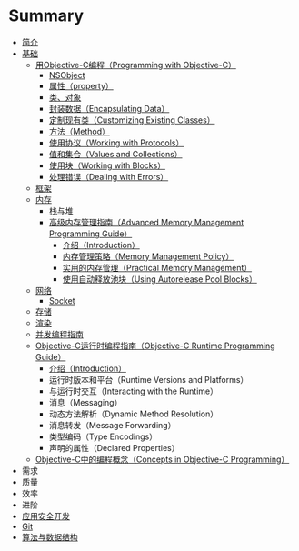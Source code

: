 # Summary

* [简介](README.md)
* [基础](chapter1.md)
  * [用Objective-C编程（Programming with Objective-C）](chapter1/yu-yan.md)
    * [NSObject](/nsobject.md)
    * [属性（property）](chapter1/yu-yan/shu-xing-zi-duan.md)
    * [类、对象](lei-he-dui-xiang.md)
    * [封装数据（Encapsulating Data）](feng-zhuang-shu-ju-ff08-encapsulating-data.md)
    * [定制现有类（Customizing Existing Classes）](ding-zhi-xian-you-leiff08-customizing-existing-classes.md)
    * [方法（Method）](fang-fa-ff08-method.md)
    * [使用协议（Working with Protocols）](xie-yi-ff08-protocols.md)
    * [值和集合（Values and Collections）](zhi-he-ji-he-ff08-values-and-collections.md)
    * [使用块（Working with Blocks）](kuai-ff08-blocks.md)
    * [处理错误（Dealing with Errors）](chu-li-cuo-wu-ff08-dealing-with-errors.md)
  * [框架](chapter1/kuang-jia.md)
  * [内存](chapter1/nei-cun.md)
    * [栈与堆](zhan-yu-dui.md)
    * [高级内存管理指南（Advanced Memory Management Programming Guide）](gao-ji-nei-cunguan-li-zhi-nan-ff08-advanced-memory-management-programming-guide.md)
      * [介绍（Introduction）](gao-ji-nei-cunguan-li-zhi-nan-ff08-advanced-memory-management-programming-guide/jie-shaoff08-introduction.md)
      * [内存管理策略（Memory Management Policy）](gao-ji-nei-cunguan-li-zhi-nan-ff08-advanced-memory-management-programming-guide/nei-cun-guan-li-ce-lveff08-memory-management-policy.md)
      * [实用的内存管理（Practical Memory Management）](gao-ji-nei-cunguan-li-zhi-nan-ff08-advanced-memory-management-programming-guide/shi-yong-de-nei-cun-guan-li-ff08-practical-memory-management.md)
      * [使用自动释放池块（Using Autorelease Pool Blocks）](gao-ji-nei-cunguan-li-zhi-nan-ff08-advanced-memory-management-programming-guide/shi-yong-zi-dong-shi-fang-chi-kuai-ff08-using-autorelease-pool-blocks.md)
  * [网络](chapter1/wang-luo.md)
    * [Socket](chapter1/wang-luo/socket.md)
  * [存储](chapter1/cun-chu.md)
  * [渲染](chapter1/xuan-ran.md)
  * [并发编程指南](chapter1/xian-cheng.md)
  * [Objective-C运行时编程指南（Objective-C Runtime Programming Guide）](chapter1/yun-xing-shi-ff08-runtime.md)
    * [介绍（Introduction）](chapter1/yun-xing-shi-ff08-runtime/jie-shaoff08-introduction.md)
    * 运行时版本和平台（Runtime Versions and Platforms）
    * 与运行时交互（Interacting with the Runtime）
    * 消息（Messaging）
    * 动态方法解析（Dynamic Method Resolution）
    * 消息转发（Message Forwarding）
    * 类型编码（Type Encodings）
    * 声明的属性（Declared Properties）
  * [Objective-C中的编程概念（Concepts in Objective-C Programming）](chapter1/objective-czhong-de-bian-cheng-gai-nian-ff08-concepts-in-objective-c-programming.md)
* 需求
* 质量
* 效率
* 进阶
* [应用安全开发](ying-yong-kai-fa-an-quan.md)
* [Git](git.md)
* [算法与数据结构](suan-fa-yu-shu-ju-jie-gou.md)

